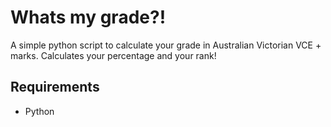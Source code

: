 
# Whats my grade?!

A simple python script to calculate your grade in 
Australian Victorian VCE + marks. Calculates your percentage and your rank!

## Requirements

+ Python
    